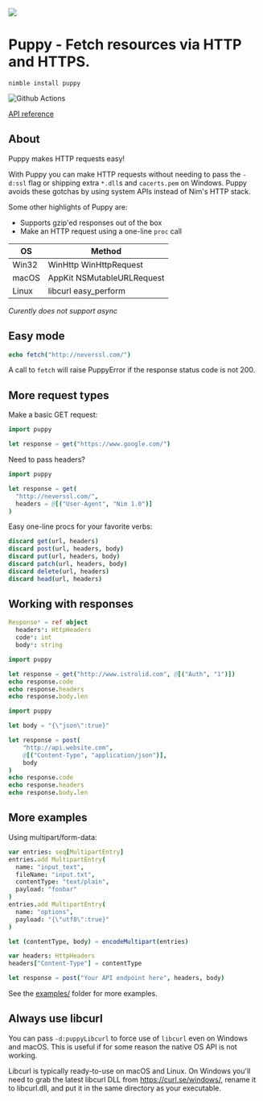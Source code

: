 <img src="docs/puppyBanner.png">

# Puppy - Fetch resources via HTTP and HTTPS.

`nimble install puppy`

![Github Actions](https://github.com/treeform/puppy/actions/workflows/build.yml/badge.svg)

[API reference](https://treeform.github.io/puppy)

## About

Puppy makes HTTP requests easy!

With Puppy you can make HTTP requests without needing to pass the `-d:ssl` flag or shipping extra `*.dll`s and `cacerts.pem` on Windows. Puppy avoids these gotchas by using system APIs instead of Nim's HTTP stack.

Some other highlights of Puppy are:

* Supports gzip'ed responses out of the box
* Make an HTTP request using a one-line `proc` call

OS    |  Method
----- | ---------------------------
Win32 | WinHttp WinHttpRequest
macOS | AppKit NSMutableURLRequest
Linux | libcurl easy_perform

*Curently does not support async*

## Easy mode

```nim
echo fetch("http://neverssl.com/")
```

A call to `fetch` will raise PuppyError if the response status code is not 200.

## More request types

Make a basic GET request:

```nim
import puppy

let response = get("https://www.google.com/")
```

Need to pass headers?

```nim
import puppy

let response = get(
  "http://neverssl.com/",
  headers = @[("User-Agent", "Nim 1.0")]
)
```

Easy one-line procs for your favorite verbs:

```nim
discard get(url, headers)
discard post(url, headers, body)
discard put(url, headers, body)
discard patch(url, headers, body)
discard delete(url, headers)
discard head(url, headers)
```

## Working with responses

```nim
Response* = ref object
  headers*: HttpHeaders
  code*: int
  body*: string
```

```nim
import puppy

let response = get("http://www.istrolid.com", @[("Auth", "1")])
echo response.code
echo response.headers
echo response.body.len
```

```nim
import puppy

let body = "{\"json\":true}"

let response = post(
    "http://api.website.com",
    @[("Content-Type", "application/json")],
    body
)
echo response.code
echo response.headers
echo response.body.len
```

## More examples

Using multipart/form-data:

```nim
var entries: seq[MultipartEntry]
entries.add MultipartEntry(
  name: "input_text",
  fileName: "input.txt",
  contentType: "text/plain",
  payload: "foobar"
)
entries.add MultipartEntry(
  name: "options",
  payload: "{\"utf8\":true}"
)

let (contentType, body) = encodeMultipart(entries)

var headers: HttpHeaders
headers["Content-Type"] = contentType

let response = post("Your API endpoint here", headers, body)
```

See the [examples/](https://github.com/treeform/puppy) folder for more examples.

## Always use libcurl

You can pass `-d:puppyLibcurl` to force use of `libcurl` even on Windows and macOS. This is useful if for some reason the native OS API is not working.

Libcurl is typically ready-to-use on macOS and Linux. On Windows you'll need to grab the latest libcurl DLL from https://curl.se/windows/, rename it to libcurl.dll, and put it in the same directory as your executable.

